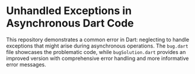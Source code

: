 # Unhandled Exceptions in Asynchronous Dart Code

This repository demonstrates a common error in Dart: neglecting to handle exceptions that might arise during asynchronous operations. The `bug.dart` file showcases the problematic code, while `bugSolution.dart` provides an improved version with comprehensive error handling and more informative error messages.